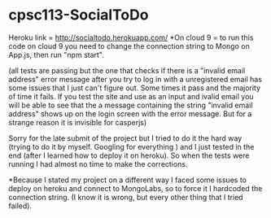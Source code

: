 # cpsc113-SocialToDo
Heroku link = http://socialtodo.herokuapp.com/
*On cloud 9 = to run this code on cloud 9 you need to change the connection string to Mongo on App.js, then run "npm start".

(all tests are passing but the one that checks if there is a "invalid email address" error message after you try to log in with a unregistered email has some issues that I just can't figure out. Some times it pass and the majority of time it fails. If you test the site and use as an input and ivalid email you will be able to see that the a message containing the string "invalid email address" shows up on the login screen with the error message. But for a strange reason it is invisible for casperjs)

Sorry for the late submit of the project but I tried to do it the hard way (trying to do it by myself. Googling for everything ) and I just tested in the end (after I learned how to deploy it on heroku). So when the tests were running I had almost no time to make the corrections.

*Because I stated my project on a different way I faced some issues to deploy on heroku and connect to MongoLabs, so to force it I hardcoded the connection string. (I know it is wrong, but every other thing that I tried failed).
